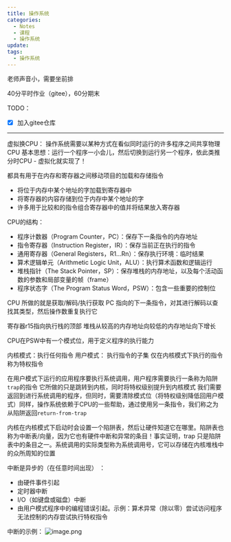 ```yaml
---
title: 操作系统
categories:
  - Notes
  - 课程
  - 操作系统
update: 
tags:
  - 操作系统
---
```

老师声音小，需要坐前排

40分平时作业（gitee），60分期末

TODO：
- [x] 加入gitee仓库



---

虚拟换CPU：
操作系统需要以某种方式在看似同时运行的许多程序之间共享物理CPU 基本思想：运行一个程序一小会儿，然后切换到运行另一个程序，依此类推 分时CPU - 虚拟化就实现了！

都具有用于在内存和寄存器之间移动项目的加载和存储指令 
- 将位于内存中某个地址的字加载到寄存器中 
- 将寄存器的内容存储到位于内存中某个地址的字 
- 许多用于比较和的指令组合寄存器中的值并将结果放入寄存器

CPU的结构：
- 程序计数器（Program Counter，PC）：保存下一条指令的内存地址
- 指令寄存器（Instruction Register，IR）：保存当前正在执行的指令
- 通用寄存器（General Registers，R1...Rn）：保存执行环境：临时结果
- 算术逻辑单元（Arithmetic Logic Unit，ALU）：执行算术函数和逻辑运行
- 堆栈指针（The Stack Pointer，SP）：保存堆栈的内存地址，以及每个活动函数的参数和局部变量的帧（frame）
- 程序状态字（The Program Status Word，PSW）：包含一些重要的控制位

CPU 所做的就是获取/解码/执行获取 PC 指向的下一条指令，对其进行解码以查找其类型，然后操作数重复执行它

寄存器r15指向执行栈的顶部
堆栈从较高的内存地址向较低的内存地址向下增长

CPU在PSW中有一个模式位，用于定义程序的执行能力

内核模式：执行任何指令
用户模式： 执行指令的子集
仅在内核模式下执行的指令称为特权指令

在用户模式下运行的应用程序要执行系统调用，用户程序需要执行一条称为陷阱`trap`的指令
它所做的只是跳转到内核，同时将特权级别提升到内核模式
我们需要返回到进行系统调用的程序，但同时，需要清除模式位（将特权级别降低回用户模式）同样，操作系统依赖于CPU的一些帮助，通过使用另一条指令，我们称之为从陷阱返回`return-from-trap`

内核在内核模式下启动时会设置一个陷阱表，然后让硬件知道它在哪里。陷阱表也称为中断表/向量，因为它也有硬件中断和异常的条目！事实证明，trap 只是陷阱表中的条目之一。系统调用的实际类型称为系统调用号，它可以存储在内核堆栈中的众所周知的位置

中断是异步的（在任意时间出现） ：
- 由硬件事件引起 
- 定时器中断 
- I/O（如键盘或磁盘）中断
- 由用户模式程序中的编程错误引起。示例：算术异常（除以零）尝试访问程序无法控制的内存尝试执行特权指令

中断的示例：
![image.png](https://cdn.jsdelivr.net/gh/zhengyangWang1/image@main/img/20231102223922.png)
